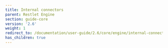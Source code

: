 ```yaml
---
title: Internal connectors
parent: Restlet Engine
section: guide-core
version: '2.6'
weight: 1
redirect_to: /documentation/user-guide/2.6/core/engine/internal-connectors/overview
has_children: true
---
```

